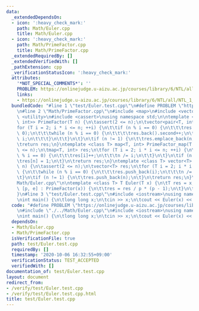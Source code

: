 ```yaml
---
data:
  _extendedDependsOn:
  - icon: ':heavy_check_mark:'
    path: Math/Euler.cpp
    title: Math/Euler.cpp
  - icon: ':heavy_check_mark:'
    path: Math/PrimeFactor.cpp
    title: Math/PrimeFactor.cpp
  _extendedRequiredBy: []
  _extendedVerifiedWith: []
  _pathExtension: cpp
  _verificationStatusIcon: ':heavy_check_mark:'
  attributes:
    '*NOT_SPECIAL_COMMENTS*': ''
    PROBLEM: https://onlinejudge.u-aizu.ac.jp/courses/library/6/NTL/all/NTL_1_D
    links:
    - https://onlinejudge.u-aizu.ac.jp/courses/library/6/NTL/all/NTL_1_D
  bundledCode: "#line 1 \"test/Euler.test.cpp\"\n#define PROBLEM \"https://onlinejudge.u-aizu.ac.jp/courses/library/6/NTL/all/NTL_1_D\"\
    \n#line 2 \"Math/PrimeFactor.cpp\"\n#include <map>\n#include <vector>\n#include\
    \ <utility>\n#include <cassert>\nusing namespace std;\n\ntemplate <class T> vector<pair<T,\
    \ int>> PrimeFactor(T n) {\n\tassert(2 <= n);\n\tvector<pair<T, int>> res;\n\t\
    for (T i = 2; i * i <= n; ++i) {\n\t\tif (n % i == 0) {\n\t\t\tres.emplace_back(i,\
    \ 0);\n\t\t\twhile (n % i == 0) {\n\t\t\t\tres.back().second++;\n\t\t\t\tn /=\
    \ i;\n\t\t\t}\n\t\t}\n\t}\n\tif (n != 1) {\n\t\tres.emplace_back(n, 1);\n\t}\n\
    \treturn res;\n}\ntemplate <class T> map<T, int> PrimeFactor_map(T n) {\n\tassert(2\
    \ <= n);\n\tmap<T, int> res;\n\tfor (T i = 2; i * i <= n; ++i) {\n\t\twhile (n\
    \ % i == 0) {\n\t\t\tres[i]++;\n\t\t\tn /= i;\n\t\t}\n\t}\n\tif (n != 1) {\n\t\
    \tres[n] = 1;\n\t}\n\treturn res;\n}\ntemplate <class T> vector<T> PrimeFactor_vector(T\
    \ n) {\n\tassert(2 <= n);\n\tvector<T> res;\n\tfor (T i = 2; i * i <= n; ++i)\
    \ {\n\t\twhile (n % i == 0) {\n\t\t\tres.push_back(i);\n\t\t\tn /= i;\n\t\t}\n\
    \t}\n\tif (n != 1) {\n\t\tres.push_back(n);\n\t}\n\treturn res;\n}\n#line 3 \"\
    Math/Euler.cpp\"\n\ntemplate <class T> T Euler(T x) {\n\tT res = x;\n\tfor (auto\
    \ [p, e] : PrimeFactor(x)) {\n\t\tres = res / p * (p - 1);\n\t}\n\treturn res;\n\
    }\n#line 3 \"test/Euler.test.cpp\"\n#include <iostream>\nusing namespace std;\n\
    \nint main() {\n\tlong long x;\n\tcin >> x;\n\tcout << Euler(x) << '\\n';\n}\n"
  code: "#define PROBLEM \"https://onlinejudge.u-aizu.ac.jp/courses/library/6/NTL/all/NTL_1_D\"\
    \n#include \"./../Math/Euler.cpp\"\n#include <iostream>\nusing namespace std;\n\
    \nint main() {\n\tlong long x;\n\tcin >> x;\n\tcout << Euler(x) << '\\n';\n}"
  dependsOn:
  - Math/Euler.cpp
  - Math/PrimeFactor.cpp
  isVerificationFile: true
  path: test/Euler.test.cpp
  requiredBy: []
  timestamp: '2020-10-06 16:32:55+09:00'
  verificationStatus: TEST_ACCEPTED
  verifiedWith: []
documentation_of: test/Euler.test.cpp
layout: document
redirect_from:
- /verify/test/Euler.test.cpp
- /verify/test/Euler.test.cpp.html
title: test/Euler.test.cpp
---
```


